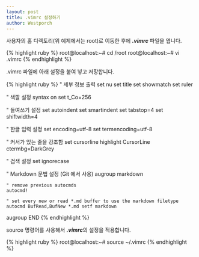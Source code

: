 ```yaml
---
layout: post
title: .vimrc 설정하기
author: Westporch
---
```

사용자의 홈 디렉토리(위 예제에서는 root)로 이동한 후에 ***.vimrc*** 파일을 엽니다.

{% highlight ruby %}
root@localhost:~# cd /root
root@localhost:~# vi .vimrc
{% endhighlight %}

.vimrc 파일에 아래 설정을 붙여 넣고 저장합니다.

{% highlight ruby %}
" 세부 정보 출력
set nu 
set title
set showmatch
set ruler

" 색깔 설정
syntax on
set t_Co=256 

" 들여쓰기 설정
set autoindent
set smartindent
set tabstop=4
set shiftwidth=4

" 한글 입력 설정
set encoding=utf-8
set termencoding=utf-8

" 커서가 있는 줄을 강조함
set cursorline
highlight CursorLine ctermbg=DarkGrey

" 검색 설정
set ignorecase

" Markdown 문법 설정 (Git 에서 사용)
augroup markdown

    " remove previous autocmds
    autocmd!

    " set every new or read *.md buffer to use the markdown filetype 
    autocmd BufRead,BufNew *.md setf markdown

augroup END
{% endhighlight %}

source 명령어를 사용해서 ***.vimrc***의 설정을 적용합니다.

{% highlight ruby %}
root@localhost:~# source ~/.vimrc
{% endhighlight %}
